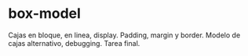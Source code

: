 # box-model
Cajas en bloque, en linea, display.  Padding, margin y border. Modelo de cajas alternativo, debugging. Tarea final.

